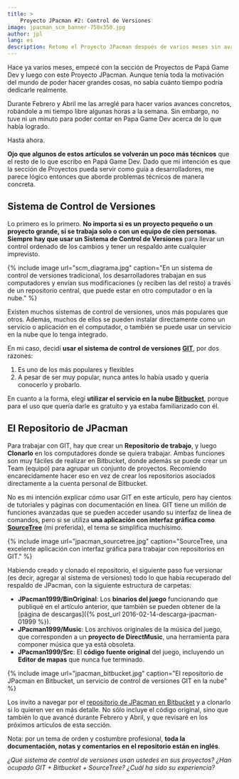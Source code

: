 ```yaml
---
title: >
    Proyecto JPacman #2: Control de Versiones
image: jpacman_scm_banner-750x350.jpg
author: jpl
lang: es
description: Retomo el Proyecto JPacman después de varios meses sin avances. Creación del repositorio de control de versiones, primera versión pública del código fuente.
---
```


Hace ya varios meses, empecé con la sección de Proyectos de Papá Game Dev y luego con este Proyecto JPacman. Aunque tenía toda la motivación del mundo de poder hacer grandes cosas, no sabía cuánto tiempo podría dedicarle realmente.

Durante Febrero y Abril me las arreglé para hacer varios avances concretos, robándole a mi tiempo libre algunas horas a la semana. Sin embargo, no tuve ni un minuto para poder contar en Papa Game Dev acerca de lo que había logrado.

Hasta ahora.

**Ojo que algunos de estos artículos se volverán un poco más técnicos** que el resto de lo que escribo en Papá Game Dev. Dado que mi intención es que la sección de Proyectos pueda servir como guía a desarrolladores, me parece lógico entonces que aborde problemas técnicos de manera concreta.

## Sistema de Control de Versiones

Lo primero es lo primero. **No importa si es un proyecto pequeño o un proyecto grande, si se trabaja solo o con un equipo de cien personas. Siempre hay que usar un Sistema de Control de Versiones** para llevar un control ordenado de los cambios y tener un respaldo ante cualquier imprevisto.

{% include image url="scm_diagrama.jpg" caption="En un sistema de control de versiones tradicional, los desarrolladores trabajan en sus computadores y envían sus modificaciones (y reciben las del resto) a través de un repositorio central, que puede estar en otro computador o en la nube." %}

Existen muchos sistemas de control de versiones, unos más populares que otros. Además, muchos de ellos se pueden instalar directamente como un servicio o aplicación en el computador, o también se puede usar un servicio en la nube que lo tenga integrado.

En mi caso, decidí **usar el sistema de control de versiones [GIT](https://git-scm.com/)**, por dos razones:

1. Es uno de los más populares y flexibles
1. A pesar de ser muy popular, nunca antes lo había usado y quería conocerlo y probarlo.

En cuanto a la forma, elegí **utilizar el servicio en la nube [Bitbucket](https://bitbucket.org/)**, porque para el uso que quería darle es gratuito y ya estaba familiarizado con él.

## El Repositorio de JPacman

Para trabajar con GIT, hay que crear un **Repositorio de trabajo**, y luego **Clonarlo** en los computadores donde se quiera trabajar. Ambas funciones son muy fáciles de realizar en Bitbucket, donde además se puede crear un Team (equipo) para agrupar un conjunto de proyectos. Recomiendo encarecidamente hacer eso en vez de crear los repositorios asociados directamente a la cuenta personal de Bitbucket.

No es mi intención explicar cómo usar GIT en este artículo, pero hay cientos de tutoriales y páginas con documentación en línea. GIT tiene un millón de funciones avanzadas que se pueden acceder usando su interfaz de línea de comandos, pero si se utiliza **una aplicación con interfaz gráfica como [SourceTree](http://sourcetreeapp.com/)** (mi preferida), el tema se simplifica muchísimo.

{% include image url="jpacman_sourcetree.jpg" caption="SourceTree, una excelente aplicación con interfaz gráfica para trabajar con repositorios en GIT." %}

Habiendo creado y clonado el repositorio, el siguiente paso fue versionar (es decir, agregar al sistema de versiones) todo lo que había recuperado del respaldo de JPacman, con la siguiente estructura de carpetas:

- **JPacman1999/BinOriginal**: Los **binarios del juego** funcionando que publiqué en el artículo anterior, que también se pueden obtener de la [página de descargas]({% post_url 2016-02-14-descarga-jpacman-01999 %}).
- **JPacman1999/Music**: Los archivos originales de la música del juego, que corresponden a un **proyecto de DirectMusic**, una herramienta para componer música que ya está obsoleta.
- **JPacman1999/Src**: El **código fuente original** del juego, incluyendo un **Editor de mapas** que nunca fue terminado.

{% include image url="jpacman_bitbucket.jpg" caption="El repositorio de JPacman en Bitbucket, un servicio de control de versiones GIT en la nube" %}

Los invito a navegar por el [repositorio de JPacman en Bitbucket](https://bitbucket.org/papagamedev/jpacman) y a clonarlo si lo quieren ver en más detalle. No sólo incluye el código original, sino que también lo que avancé durante Febrero y Abril, y que revisaré en los próximos artículos de esta sección.

Nota: por un tema de orden y costumbre profesional, **toda la documentación, notas y comentarios en el repositorio están en inglés**.

*¿Qué sistema de control de versiones usan ustedes en sus proyectos? ¿Han ocupado GIT + Bitbucket + SourceTree? ¿Cuál ha sido su experiencia?*

